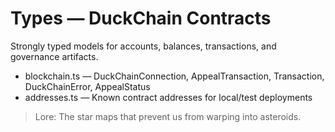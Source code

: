 # Types — DuckChain Contracts

Strongly typed models for accounts, balances, transactions, and governance artifacts.

- blockchain.ts — DuckChainConnection, AppealTransaction, Transaction, DuckChainError, AppealStatus
- addresses.ts — Known contract addresses for local/test deployments

> Lore: The star maps that prevent us from warping into asteroids.